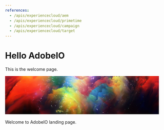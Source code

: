 ```yaml
---
references: 
  - /apis/experiencecloud/aem
  - /apis/experiencecloud/primetime
  - /apis/experiencecloud/campaign
  - /apis/experiencecloud/target
---
```

# Hello AdobeIO

This is the welcome page.

![APIs and SDKs for all Adobe products – create mobile, web and desktop apps.](./apiheroimage.jpg)

[](/apis/experiencecloud/aem.html) [](/apis/experiencecloud/primetime.html) [](/apis/experiencecloud/campaign.html) [](/apis/experiencecloud/target.html)

Welcome to AdobeIO landing page.
